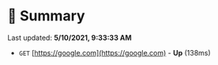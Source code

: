 # 📖 Summary
Last updated: **5/10/2021, 9:33:33 AM**

- `GET` [https://google.com](https://google.com) - **Up** (138ms)
